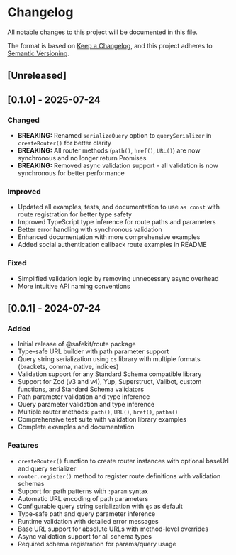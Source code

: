 # Changelog

All notable changes to this project will be documented in this file.

The format is based on [Keep a Changelog](https://keepachangelog.com/en/1.0.0/),
and this project adheres to [Semantic Versioning](https://semver.org/spec/v2.0.0.html).

## [Unreleased]

## [0.1.0] - 2025-07-24

### Changed
- **BREAKING:** Renamed `serializeQuery` option to `querySerializer` in `createRouter()` for better clarity
- **BREAKING:** All router methods (`path()`, `href()`, `URL()`) are now synchronous and no longer return Promises
- **BREAKING:** Removed async validation support - all validation is now synchronous for better performance

### Improved
- Updated all examples, tests, and documentation to use `as const` with route registration for better type safety
- Improved TypeScript type inference for route paths and parameters
- Better error handling with synchronous validation
- Enhanced documentation with more comprehensive examples
- Added social authentication callback route examples in README

### Fixed
- Simplified validation logic by removing unnecessary async overhead
- More intuitive API naming conventions

## [0.0.1] - 2024-07-24

### Added
- Initial release of @safekit/route package
- Type-safe URL builder with path parameter support
- Query string serialization using `qs` library with multiple formats (brackets, comma, native, indices)
- Validation support for any Standard Schema compatible library
- Support for Zod (v3 and v4), Yup, Superstruct, Valibot, custom functions, and Standard Schema validators
- Path parameter validation and type inference
- Query parameter validation and type inference
- Multiple router methods: `path()`, `URL()`, `href()`, `paths()`
- Comprehensive test suite with validation library examples
- Complete examples and documentation

### Features
- `createRouter()` function to create router instances with optional baseUrl and query serializer
- `router.register()` method to register route definitions with validation schemas
- Support for path patterns with `:param` syntax
- Automatic URL encoding of path parameters
- Configurable query string serialization with `qs` as default
- Type-safe path and query parameter inference
- Runtime validation with detailed error messages
- Base URL support for absolute URLs with method-level overrides
- Async validation support for all schema types
- Required schema registration for params/query usage
